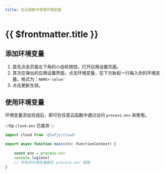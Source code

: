 ```yaml
---
title: 在云函数中使用环境变量
---
```


# {{ $frontmatter.title }}

## 添加环境变量

1. 首先点击页面左下角的小齿轮按钮，打开应用设置页面。
2. 其次在弹出的应用设置界面，点击环境变量，在下方新起一行输入你的环境变量。格式为：`NAME='value'`
3. 点击更新生效。  

## 使用环境变量

环境变量添加完成后，即可在任意云函数中通过访问 `process.env` 来使用。

:::tip
 `cloud.env` 已废弃
:::

```typescript
import cloud from '@lafjs/cloud'

export async function main(ctx: FunctionContext) {
  
    const env = process.env
    console.log(env)
    // 所有的环境变量都在 process.env 里面
}
```
